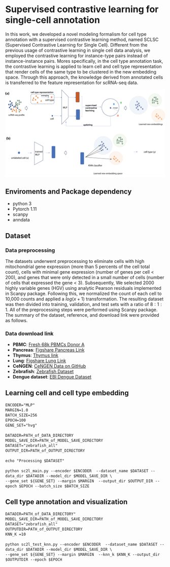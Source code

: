 # Supervised contrastive learning for single-cell annotation

In this work, we developed a novel modeling formalism for cell type annotation with a supervised contrastive learning method, named SCLSC (Supervised Contrastive Learning for Single Cell). 
Different from the previous usage of contrastive learning in single cell data analysis, we employed the contrastive learning for instance-type pairs instead of instance-instance pairs. 
Mores specifically, in the cell type annotation task, the contrastive learning is applied to learn cell and cell type representation that render cells of the same type to be clustered in the new embedding space. 
Through this approach, the knowledge derived from annotated cells is transferred to the feature representation for scRNA-seq data. 


![](figure/overall_pipeline.png)

## Enviroments and Package dependency

- python 3
- Pytorch 1.11 
- scanpy
- anndata

## Dataset

### Data preprocessing

The datasets underwent preprocessing to eliminate cells with high mitochondrial gene expression (more than 5 percents of the cell total count), cells with minimal gene expression (number of genes per cell < 200), and genes that were only detected in a small number of cells (number of cells that expressed the gene < 3). 
Subsequently, We selected 2000 highly variable genes (HGV) using analytic Pearson residuals implemented in Scanpy package. 
Following this, we normalized the count of each cell to 10,000 counts and applied a $log(x+1)$ transformation. The resulting dataset was then divided into training, validation, and test sets with a ratio of $8:1:1$. All of the preprocessing steps were performed using Scanpy package. 
The summary of the dataset, reference, and download link were provided as follows.

### Data download link

- **PBMC**: [Fresh 68k PBMCs Donor A](https://www.10xgenomics.com/resources/datasets/fresh-68-k-pbm-cs-donor-a-1-standard-1-1-0)
- **Pancreas**: [Figshare Pancreas Link](https://figshare.com/ndownloader/files/22891151)
- **Thymus**: [Thymus link](https://zenodo.org/record/5500511)
- **Lung**: [Figshare Lung Link](https://figshare.com/ndownloader/files/24539942)
- **CeNGEN**: [CeNGEN Data on GitHub](https://github.com/Munfred/wormcells-data/releases/download/taylor2020/taylor2020.h5ad)
- **Zebrafish**: [Zebrafish Dataset](https://ndownloader.figshare.com/files/24566651?private_link=e3921450ec1bd0587870)
- **Dengue dataset**: [EBI Dengue Dataset](https://www.ebi.ac.uk/gxa/sc/experiments/E-MTAB-9467/downloads)



## Learning cell and cell type embedding
```
ENCODER="MLP"
MARGIN=1.0
BATCH_SIZE=256
EPOCH=100
GENE_SET="hvg"

DATADIR=PATH_of_DATA_DIRECTORY
MODEL_SAVE_DIR=PATH_of_MODEL_SAVE_DIRECTORY
DATASET="zebrafish_all"
OUTPUT_DIR=PATH_of_OUTPUT_DIRECTORY

echo "Processing $DATASET"

python sc2l_main.py --encoder $ENCODER  --dataset_name $DATASET --data_dir $DATADIR --model_dir $MODEL_SAVE_DIR \
--gene_set ${GENE_SET} --margin $MARGIN  --output_dir $OUTPUT_DIR --epoch $EPOCH --batch_size $BATCH_SIZE

```

## Cell type annotation and visualization

```
DATADIR=PATH_of_DATA_DIRECTORY"
MODEL_SAVE_DIR=PATH_of_MODEL_SAVE_DIRECTORY
DATASET="zebrafish_all"
OUTPUTDIR=PATH_of_OUTPUT_DIRECTORY
KNN_K =10

python sc2l_test_knn.py --encoder $ENCODER  --dataset_name $DATASET --data_dir $DATADIR --model_dir $MODEL_SAVE_DIR \
--gene_set ${GENE_SET} --margin $MARGIN  --knn_k $KNN_K --output_dir $OUTPUTDIR --epoch $EPOCH 
```




